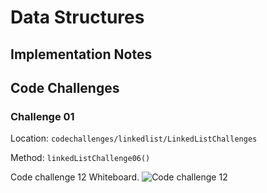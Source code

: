 # Data Structures

## Implementation Notes

## Code Challenges

### Challenge 01

Location: `codechallenges/linkedlist/LinkedListChallenges`

Method: `linkedListChallenge06()`

Code challenge 12 Whiteboard.
![Code challenge 12](https://user-images.githubusercontent.com/114770792/214780172-4a6631f9-7e9b-4a40-b81e-b61b0c035d28.jpg)
